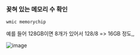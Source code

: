 ### 꽂혀 있는 메모리 수 확인

```
wmic memorychip
```

예를 들어 128GB이면 8개가 있어서 128/8 => 16GB 정도,,

![image](https://user-images.githubusercontent.com/38831314/138661818-12b4bce3-4dfc-4051-99f3-a276971f6558.png)
